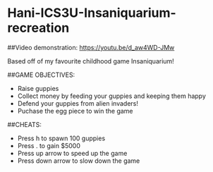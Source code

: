 # Hani-ICS3U-Insaniquarium-recreation

##Video demonstration:
https://youtu.be/d_aw4WD-JMw

Based off of my favourite childhood game Insaniquarium!

##GAME OBJECTIVES:
- Raise guppies
- Collect money by feeding your guppies and keeping them happy
- Defend your guppies from alien invaders!
- Puchase the egg piece to win the game

##CHEATS:
- Press h to spawn 100 guppies
- Press . to gain $5000
- Press up arrow to speed up the game
- Press down arrow to slow down the game
